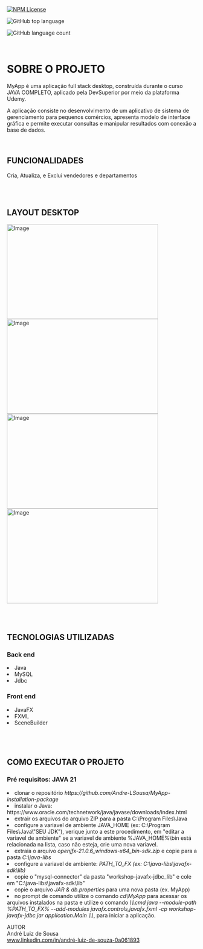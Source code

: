 [![NPM License](https://img.shields.io/npm/l/react)](https://github.com/Andre-LSousa/workshop-javafx-jdbc/blob/main/LICENSE)


![GitHub top language](https://img.shields.io/github/languages/top/Andre-LSousa/workshop-javafx-jdbc?style=plastic)


![GitHub language count](https://img.shields.io/github/languages/count/Andre-LSousa/workshop-javafx-jdbc?style=plastic)

<br>
<h1>SOBRE O PROJETO</h1>

MyApp é uma aplicação full stack desktop, construída durante o curso JAVA COMPLETO, aplicado pela DevSuperior por meio da plataforma Udemy.

A aplicação consiste no desenvolvimento de um aplicativo de sistema de gerenciamento para pequenos comércios, apresenta modelo de interface gráfica e permite executar consultas e manipular resultados com conexão a base de dados.


<br>
<h2>FUNCIONALIDADES</h2>
Cria, Atualiza, e Exclui vendedores e departamentos


<br><br>
<h2>LAYOUT DESKTOP</h2>

<img src="https://github.com/user-attachments/assets/43badf12-d144-4b19-9d94-f3620c4dd124" alt="Image" height="250" width="400"/>
<img src="https://github.com/user-attachments/assets/0dbacff1-0c4d-43ba-bdaa-5cdd4c6842ac" alt="Image" height="250" width="400"/>
<img src="https://github.com/user-attachments/assets/fe5c2e52-5b03-402e-aae0-91d8b0859b49" alt="Image" height="250" width="400"/>
<img src="https://github.com/user-attachments/assets/a7f6b21f-76d7-4120-8408-af1e80acac02" alt="Image" height="250" width="400"/>


<br><br>
<h2>TECNOLOGIAS UTILIZADAS <h3>Back end</h3>
<li>Java
<li>MySQL
<li>Jdbc

<h3>Front end</h3> 
<li>JavaFX
<li>FXML
<li>SceneBuilder<h2/><br>


<h2>COMO EXECUTAR O PROJETO</h2>

<h3>Pré requisitos: JAVA 21</h3>


<li>clonar o repositório <i>https://github.com/Andre-LSousa/MyApp-installation-package</i><br>
<li>instalar o Java: https://www.oracle.com/technetwork/java/javase/downloads/index.html<br>
<li>extrair os arquivos do arquivo ZIP para a pasta C:\Program Files\Java <br>
<li>configure a variavel de ambiente JAVA_HOME (ex: C:\Program Files\Java\"SEU JDK"), verique junto a este procedimento, em "editar a variavel de ambiente" se a variavel de ambiente %JAVA_HOME%\bin está relacionada na lista, caso não esteja, crie uma nova variavel. 

<li>extraia o arquivo <i>openjfx-21.0.6_windows-x64_bin-sdk.zip</i> e copie para a pasta <i>C:\java-libs</i> <br>
<li>configure a variavel de ambiente: <i>PATH_TO_FX (ex: C:\java-libs\javafx-sdk\lib)</i><br>
<li>copie o "mysql-connector" da pasta "workshop-javafx-jdbc_lib" e cole em "C:\java-libs\javafx-sdk\lib"<br>
<li>copie o arquivo <i>JAR & db.properties</i> para uma nova pasta (ex. MyApp)<br>
<li>no prompt de comando utilize o comando <i>cd\MyApp</i> para acessar os arquivos instalados na pasta e utilize o comando <i>
\\\cmd java --module-path %PATH_TO_FX% --add-modules javafx.controls,javafx.fxml -cp workshop-javafx-jdbc.jar application.Main \\\</i>, para iniciar a aplicação.



AUTOR<br>
André Luiz de Sousa<br>
www.linkedin.com/in/andré-luiz-de-souza-0a061893












